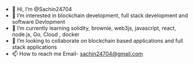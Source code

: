 - 👋 Hi, I’m @Sachin24704
- 👀 I’m interested in blockchain development, full stack development and software Devlopment
- 🌱 I’m currently learning solidity, brownie, web3js, javascript, react, node.js, Go, Cloud , docker
- 💞️ I’m looking to collaborate on blockchain based applications and full stack applications
- 📫 How to reach me Email- sachin24704@gmail.com

<!---
Sachin24704/Sachin24704 is a ✨ special ✨ repository because its `README.md` (this file) appears on your GitHub profile.
You can click the Preview link to take a look at your changes.
--->
